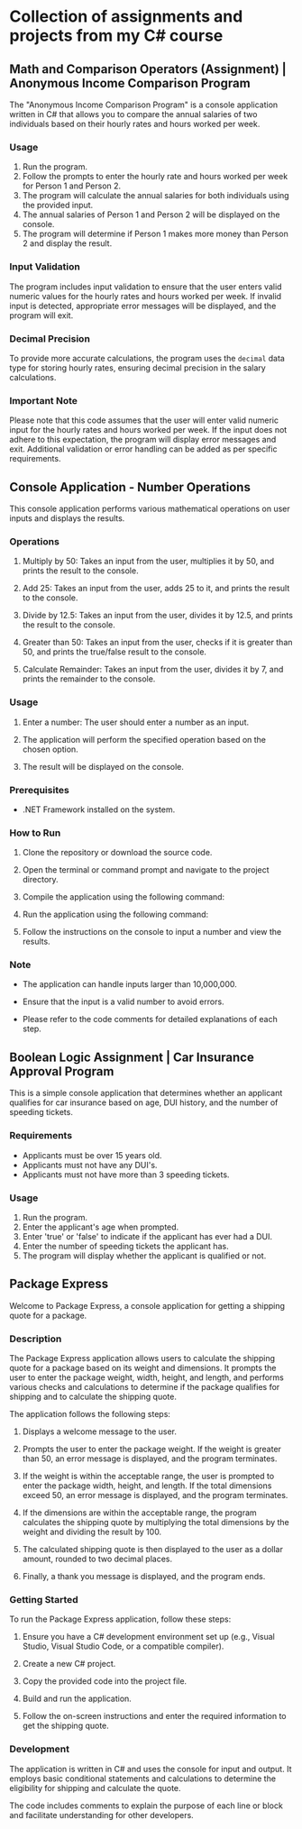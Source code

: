 # Collection of assignments and projects from my C# course

## Math and Comparison Operators (Assignment) | Anonymous Income Comparison Program

The "Anonymous Income Comparison Program" is a console application written in C# that allows you to compare the annual salaries of two individuals based on their hourly rates and hours worked per week.

### Usage

1. Run the program.
2. Follow the prompts to enter the hourly rate and hours worked per week for Person 1 and Person 2.
3. The program will calculate the annual salaries for both individuals using the provided input.
4. The annual salaries of Person 1 and Person 2 will be displayed on the console.
5. The program will determine if Person 1 makes more money than Person 2 and display the result.

### Input Validation

The program includes input validation to ensure that the user enters valid numeric values for the hourly rates and hours worked per week. If invalid input is detected, appropriate error messages will be displayed, and the program will exit.

### Decimal Precision

To provide more accurate calculations, the program uses the `decimal` data type for storing hourly rates, ensuring decimal precision in the salary calculations.

### Important Note

Please note that this code assumes that the user will enter valid numeric input for the hourly rates and hours worked per week. If the input does not adhere to this expectation, the program will display error messages and exit. Additional validation or error handling can be added as per specific requirements.



## Console Application - Number Operations

This console application performs various mathematical operations on user inputs and displays the results.

### Operations

1. Multiply by 50: Takes an input from the user, multiplies it by 50, and prints the result to the console.

2. Add 25: Takes an input from the user, adds 25 to it, and prints the result to the console.

3. Divide by 12.5: Takes an input from the user, divides it by 12.5, and prints the result to the console.

4. Greater than 50: Takes an input from the user, checks if it is greater than 50, and prints the true/false result to the console.

5. Calculate Remainder: Takes an input from the user, divides it by 7, and prints the remainder to the console.

### Usage

1. Enter a number: The user should enter a number as an input.

2. The application will perform the specified operation based on the chosen option.

3. The result will be displayed on the console.

### Prerequisites

- .NET Framework installed on the system.

### How to Run

1. Clone the repository or download the source code.

2. Open the terminal or command prompt and navigate to the project directory.

3. Compile the application using the following command:

4. Run the application using the following command:

5. Follow the instructions on the console to input a number and view the results.

### Note

- The application can handle inputs larger than 10,000,000.

- Ensure that the input is a valid number to avoid errors.

- Please refer to the code comments for detailed explanations of each step.

## Boolean Logic Assignment | Car Insurance Approval Program

This is a simple console application that determines whether an applicant qualifies for car insurance based on age, DUI history, and the number of speeding tickets.

### Requirements

- Applicants must be over 15 years old.
- Applicants must not have any DUI's.
- Applicants must not have more than 3 speeding tickets.

### Usage

1. Run the program.
2. Enter the applicant's age when prompted.
3. Enter 'true' or 'false' to indicate if the applicant has ever had a DUI.
4. Enter the number of speeding tickets the applicant has.
5. The program will display whether the applicant is qualified or not.


## Package Express

Welcome to Package Express, a console application for getting a shipping quote for a package.

### Description

The Package Express application allows users to calculate the shipping quote for a package based on its weight and dimensions. It prompts the user to enter the package weight, width, height, and length, and performs various checks and calculations to determine if the package qualifies for shipping and to calculate the shipping quote.

The application follows the following steps:

1. Displays a welcome message to the user.

2. Prompts the user to enter the package weight. If the weight is greater than 50, an error message is displayed, and the program terminates.

3. If the weight is within the acceptable range, the user is prompted to enter the package width, height, and length. If the total dimensions exceed 50, an error message is displayed, and the program terminates.

4. If the dimensions are within the acceptable range, the program calculates the shipping quote by multiplying the total dimensions by the weight and dividing the result by 100.

5. The calculated shipping quote is then displayed to the user as a dollar amount, rounded to two decimal places.

6. Finally, a thank you message is displayed, and the program ends.

### Getting Started

To run the Package Express application, follow these steps:

1. Ensure you have a C# development environment set up (e.g., Visual Studio, Visual Studio Code, or a compatible compiler).

2. Create a new C# project.

3. Copy the provided code into the project file.

4. Build and run the application.

5. Follow the on-screen instructions and enter the required information to get the shipping quote.

### Development

The application is written in C# and uses the console for input and output. It employs basic conditional statements and calculations to determine the eligibility for shipping and calculate the quote.

The code includes comments to explain the purpose of each line or block and facilitate understanding for other developers.


